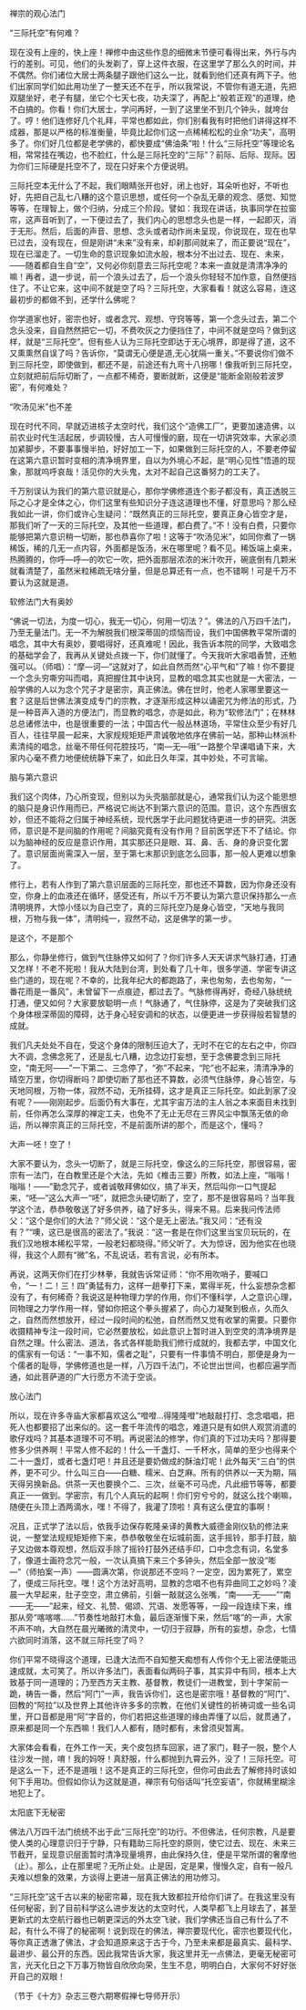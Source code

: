 禅宗的观心法门

“三际托空”有何难？

现在没有上座的，快上座！禅修中由这些作息的细微末节便可看得出来，外行与内行的差别。可见，他们的头发剃了，穿上这件衣服，在这里学了那么久的时间，并不偶然。你们诸位大居士两条腿子跟他们这么一比，就看到他们还真有两下子。他们出家同学们如此用功坐了一整天还不在乎，所以我常说，不管你有道无道，先把双腿坐好，老子有腿，坐它个七天七夜，功夫深了，再配上“般若正观”的道理，绝不白搞的。你看！你们大居士，学问再好，一到了这里坐不到几个钟头，就垮台了。哼！他们连修好几个礼拜，平常也都如此，你们别看我有时把他们讲得这样不成器，那是以严格的标准衡量，毕竟比起你们这一点稀稀松松的业余“功夫”，高明多了。你们好几位都是老学佛的，都快要成“佛油条”啦！什么“三际托空”等理论名相，常常挂在嘴边，也不脸红，什么是三际托空的“三际”？前际、后际、现际。因为你们三际硬是托空不了，现在只好来个方便说明。

三际托空本无什么了不起，我们眼睛张开也好，闭上也好，耳朵听也好，不听也好，先把自己乱七八糟的这个意识思想，或任何一个杂乱无章的观念、感觉、知觉等等，在理智上，做个归纳，分成三个阶段。譬如：我现在讲话，执事同学在拉窗帘，这声音听到了，一下便过去了，我们内心的思想念头也是一样，一起即灭，消于无形。然后，后面的声音、思想、念头或者动作尚未呈现，你说现在，现在也早已过去，没有现在，但是刚讲“未来”没有来，却刹那间就来了，而正要说“现在”，现在已溜走了。一切生命的意识现象如流水般，根本分不出过去、现在、未来，——随着都自生自“空”，又何必你刻意去三际托空呢？本来一直就是清清净净的嘛！再者，退一步说，前一个浪头过去了，后一个浪头你轻轻不加作意，自然便挡住了。不让它来，这中间不就是空了吗？三际托空，大家看看！就这么容易，连这最初步的都做不到，还学什么佛呢？

你学道家也好，密宗也好，或者念咒、观想、守窍等等，第一个念头过去，第二个念头没来，自自然然把它一切，不费吹灰之力便挡住了，中间不就是空吗？做到这样，就是“三际托空”。但有些人认为三际托空即达于无心境界，即是得了道，这不又熏熏然自误了吗？告诉你，“莫谓无心便是道,无心犹隔一重关。”不要说你们做不到三际托空，即使做到，都还不是，前途还有九弯十八拐哪！像我听到三际托空，立刻就把前后际切断了，一点都不稀奇，要断就断，这便是“能断金刚般若波罗密”，有何难处？

“吹汤见米”也不差

现在时代不同，早就迈进核子太空时代，我们这个“造佛工厂”，更要加速造佛，以前农业时代生活起居，步调较慢，古人可慢慢的磨，现在一切讲究效率，大家必须加紧脚步，不要事事慢半拍，好好加工一下，如果做到三际托空的人，不要老停留在这第六意识暂时变相的清净境界里，自以为外境心不起，是“明心见性”悟道的现象，那就呜呼哀哉！活见你的大头鬼，太对不起自己这番努力的工夫了。

千万别误认为我们的第六意识就是心，那你学佛修道连个影子都没有，真正透脱三际之心才是全体之心，你们这里有些知识分子连这道理也不懂，好意思吗？那么经我如此一讲，你们或许心生疑问：“既然真正的三际托空，要真正身心皆空才是，那我们听了一天的三际托空，及其他一些道理，都白费了。”不！没有白费，只要你能够把第六意识稍一切断，那也恭喜你了啦！这等于“吹汤见米”，如同你煮了一锅稀饭，稀的几无一点内容，外面都是饭汤，米在哪里呢？看不见。稀饭端上桌来，热腾腾的，你呼—呼—的吹它一吹，把外面那层浓浓的米汁吹开，碗底倒有几颗米就看清楚了，虽然米粒稀疏无啥分量，但是总算还有一点，也不错啊！可是千万不要认为这就是道。

软修法门大有奥妙

“佛说一切法，为度一切心，我无一切心，何用一切法？”。佛法的八万四千法门，乃至无量法门。无一不为解脱我们根深蒂固的烦恼而设，我们中国佛教平常所谓的唱念，其中大有奥妙，要唱得好，还真难呢！因此，我告诉本院的同学，大致唱念的基础学会了，我再从关键处点拨一下，你们就懂了。今天我听大家唱香赞，还勉强可以。（师唱）：“摩—诃—”这就对了，如此自然而然“心平气和”了嘛！你不要提一个念头穷嘶穷叫而唱，真把握住其中诀窍，显教的唱念其实也就是一大密法，一般学佛的人以为念个咒子才是密宗，真正佛法。佛在世时，他老人家哪里要这一套？这是后世佛法演变成专门的宗教，才逐渐形成这种以诵密咒为修法的形式，乃是一种音声入道的方便法门，而显教的唱念，亦是如此，称为“软修法门”；在林林总总诸修法中，也是很重要的一法；中国古代一般丛林道场，平常住众至少有好几百人，往往早晨一起来，大家规规矩矩严肃诚敬地依序在佛前一站，那种山林派朴素清纯的唱念，丝毫不带任何花腔技巧，“南—无—哦”一路整个早课唱诵下来，大家内心毫不费力地便统统静下来了，如此日久年深，其中妙处，不可言喻。

脑与第六意识

我们这个肉体，乃心所变现，但别以为头壳脑部就是心，通常我们认为这个能思想的脑只是身识作用而已，严格说它尚达不到第六意识的范围。意识，这个东西很玄妙，但还不能将之归属于神经系统，现代医学于此问题犹待更进一步的研究。洪医师，意识是不是间脑的作用呢？间脑究竟有没有作用？目前医学还下不了结论。你以为脑神经的反应是意识作用，其实那还只是眼、耳、鼻、舌、身的身识变化罢了。意识层面尚需深入一层，至于第七末那识到底怎么回事，那一般人更难以想象了。

修行上，若有人作到了第六意识层面的三际托空，那也还不算数，因为你身还没有空，你身上的血液还在循环，感受还有，所以千万不要认为第六意识保持那么一点清明境界，大惊小怪以为自己空了，真的三际托空乃是身心皆空，“天地与我同根，万物与我一体”，清明纯一，寂然不动，这是佛学的第一步。

是这个，不是那个

那么，你静坐修行，做到气住脉停又如何了？你们许多人天天讲求气脉打通，打通又怎样！不老不死啦！我从大陆到台湾，到处看了几十年，很多学道、学密专讲这些门道的，现在呢？不幸的，比我年纪大的都跑路了，来也匆匆，去也匆匆，“一番花雨是一番风”，未曾留下一点痕迹，都过去了。气脉修得再好，奇经八脉统统打通，便又如何？大家要放聪明一点！气脉通了，气住脉停，这是为了突破我们这个身体根深蒂固的障碍，达于身心轻安调和的状态，以便更进一步获得般若智慧的成就。

我们凡夫处处不自在，受这个身体的限制压迫大了，无时不在它的左右之中，你四大不调，念佛念死了，还是乱七八糟，边念边打妄想，至于念佛要念到三际托空，“南无阿——”一下第二、三念停了，“弥”不起来，“陀”也不起来，清清净净的晴空万里，你切得断吗？即使切断了那也还不算数，必须气住脉停，身心皆空，与天地同根，万物一体，寂然不动，无所挂碍，这才是真正三际托空。如此到家了没有呢？——刚刚起步。后面仍有大事在，尤其宇宙万法的主人翁之本来面目未找到前，任你再怎么深厚的禅定工夫，也免不了无止无尽在三界风尘中飘荡无依的命运，所以禅宗真正的三际托空，不是前面所讲的那个，而是这个，懂吗？

大声一呸！空了！

大家不要认为，念头一切断了，就是三际托空，像这么的三际托空，那很容易，密宗有一法门，在白教里还是个大法，先如《椎击三要》所教，如法上座，“嗡嗡！嗡嗡！——”勤念咒子，或者诚敬拜佛如仪，搞了半天，然后叫你一口气提起来，“呸—”这么大声一“呸”，就把念头硬切断了，空了，那不是很容易吗？当年我学这个法，恭恭敬敬送了好多供养，磕了好多头，得来不易。后来我问传法师父：“这个是你们的大法？”师父说：“这个是无上密法。”我又问：“还有没有？”“噢，这已是很高的密法了。”我说：“这一套是在你们这里当宝贝玩玩的，在我们汉地根本稀松平常，一般老妇都晓得。”师父听了。大为惊讶，因为他实在也晓得，我这个人颇有“微”名，不乱说话，若有言说，必有所本。

再说，这两天你们在打少林拳，我就告诉常证师：“你不用吹哨子，要喊口令，“一！二！三！四”勇猛有力，这样一趟拳打下来，累得半死，什么妄想杂念都没有了，有何稀奇？我说这是种物理力学的作用，你们不懂科学，人之意识心理，同物理之力学作用一样，譬如你把这个拳头握紧了，向心力凝聚到极点，久而久之，自然而然想放开，经过一段时间的松弛，自然而然又觉有收掌的需要。只要你收摄精神专注一段时间，它必然要放松，如此意识上暂时进入到空灵的清净境界是自然之理。什么密法、道法，各式各样能助我们修行成就的，我都去学，中国文化的儒家有一句话：“一事不知，儒者之耻”，只要有一件事情不明白，那便是身为一个儒者的耻辱，学佛修道也是一样，八万四千法门，不论世出世间，也都应遍学而通，如此菩萨道的广大行愿方不流于空谈。

放心法门

所以，现在许多寺庙大家都喜欢这么“噔噔...得隆隆噔”地敲敲打打、念念唱唱，把死人也都要招了出来似的。这一套千年流传的唱念，难道只是有如供人观赏消遣的歌仔戏吗？其基本道理不可不明。再说密法的修学，你们真的下过功夫吗？那得要修多少供养啊！平常人修不起的！什么一千盏灯、一千杯水，简单的至少也得来个二十一盏灯，或者七盏灯吧！并且还是要奶做成的酥油灯呢！此外每天“三白”的供养，更不可少。什么叫三白——白糖、糯米、白芝麻。所有的供养以一天为期，隔天得另换新品。供茶一天也要换个二、三次，丝毫不可马虎，凡此细节等等，都要真正一一做到。学密宗，有几个人真玩的起啊！你们穷兮兮的，就这么找个喇嘛，随便在头顶上洒两滴水，嘿！不得了，我灌了顶啦！真有这么便宜的事啊！

况且，正式学了法以后，依我手边保存乾隆亲译的黄教大威德金刚仪轨的修法来说，一整堂法规规矩矩修下来，恭恭敬敬坐在坛城前面，这手摇铃，那手打鼓，脑子又边做本尊观想，然后双手除了摇铃打鼓外还结手印，口中念念有词，名堂多了，像道士画符念咒一般，一次认真搞下来三个多钟头，然后全部一放没“嘭—”（师拍案一声）——圆满次第，你说那还不空吗？一定空，因为累死了，累空了，便成三际托空。嘿！这个方法好高明，显教的念唱不也有异曲同工之妙吗？凌晨一大早起来，肚子空空，肃立佛前，引磐一敲就这么张嘴，“南——无——”“南——无——”起来，经文、礼赞、偈颂、咒语、发愿等等，一段一段连续下来，维那从旁“喀喀喀......”节奏性地敲打木鱼，最后逐渐慢下来，然后“喀”的一声，大家不声不响，大自然在晨光曦微的清灵中，一切归于寂静，所有的妄想，杂念，七情六欲同时消落，这不就三际托空了吗？

你们平常不晓得这个道理，已逢大法而不自知整天痴想有人传你个无上密法便能迅速成就，太可笑了。所以许多法门，表面看似两码子事，其实异中有同，根本上大致基于同一道理的；乃至西方天主教、基督教，教徒们一进教堂，到十字架前一跪，祷告一番，然后“阿门”一声，我告诉你们，这也是密宗哦！基督教的“阿门”、回教的“阿拉”以及世界上其他许许多多的宗教，在他们关键性的祈祷词或一些名词里，开口音都是用“阿”字音的，你们若把这些道理的缘由弄懂了以后，就贯通了，原来都是同一个东西嘛！我们人人都有，随时都有，未曾须臾暂离。

大家体会看看，在外工作一天，夹个皮包挤车回家，进了家门，鞋子一脱，整个人往沙发一抛，唷！我的妈呀！真舒服，什么都抛到九霄云外，没了！三际托空。可是这么一下，还不是道哦！这不是真正的三际托空，但你可由此去了解修持时该如何下手用功。但假如你认为这就是道，禅宗有句俗话叫“托空妄语”，你就稀里糊涂地犯上了。

太阳底下无秘密

佛法八万四千法门统统不出于此“三际托空”的功行。不但佛法，任何宗教，凡是要使人类的心理意识归于宁静，只有籍助三际托空的原则，使它过去、现在、未来三节截开，呈现意识层面暂时清净现量境界，由此保持久住，便是平常所谓的奢摩他（止）。那么，止在那里呢？无所止处。止是因，定是果，慢慢久定，自有一般凡夫难以想象的效果，方谈得上更进一层真正佛法的用功修习。

“三际托空”这千古以来的秘密帘幕，现在我大致都拉开给你们讲了。在我这里没有任何秘密，到了目前科学这么进步发达的太空时代，人类早都飞上月球去了，甚至更新式的太空航行器也已朝更深远的外太空飞驶，我们学佛还当自己有什么了不起，有什么不得了的秘密啊！说到现在的佛法，禅宗要现代化，密宗也要现代化，等你真正透澈了佛法，才会知道原来这于古于今，乃至未来都是最真实、最科学、最进步、最公开的东西。因此我常告诉大家，我这里并无一点佛法，更毫无秘密可言，光天化日之下万事万物皆自欣欣向荣，生生不息，明明白白，大家何不好好张开自己的双眼！

（节于《十方》杂志三卷六期寒假禅七导师开示）


